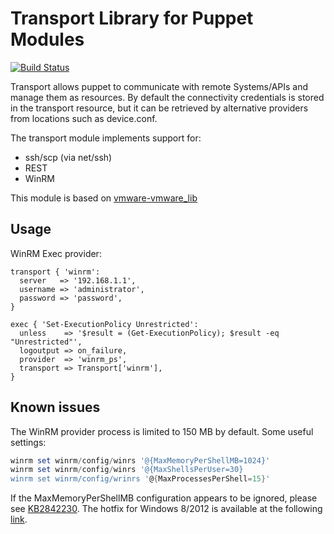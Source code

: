 # Transport Library for Puppet Modules

[![Build Status](https://travis-ci.org/nanliu/puppet-transport.png?branch=master)](https://travis-ci.org/nanliu/puppet-transport)

Transport allows puppet to communicate with remote Systems/APIs and manage them as resources. By default the connectivity credentials is stored in the transport resource, but it can be retrieved by alternative providers from locations such as device.conf.

The transport module implements support for:

* ssh/scp (via net/ssh)
* REST
* WinRM

This module is based on [vmware-vmware_lib](https://github.com/vmware/vmware-vmware_lib.git)

## Usage

WinRM Exec provider:
```puppet
transport { 'winrm':
  server   => '192.168.1.1',
  username => 'administrator',
  password => 'password',
}

exec { 'Set-ExecutionPolicy Unrestricted':
  unless    => '$result = (Get-ExecutionPolicy); $result -eq "Unrestricted"',
  logoutput => on_failure,
  provider  => 'winrm_ps',
  transport => Transport['winrm'],
}
```

## Known issues

The WinRM provider process is limited to 150 MB by default. Some useful settings:

```powershell
winrm set winrm/config/winrs '@{MaxMemoryPerShellMB=1024}'
winrm set winrm/config/winrs '@{MaxShellsPerUser=30}
winrm set winrm/config/wrinrs '@{MaxProcessesPerShell=15}'
```

If the MaxMemoryPerShellMB configuration appears to be ignored, please see [KB2842230](http://support.microsoft.com/kb/2842230). The hotfix for Windows 8/2012 is available at the following [link](http://hotfixv4.microsoft.com/Windows%208%20RTM/nosp/Fix452763/9200/free/463941_intl_x64_zip.exe).
